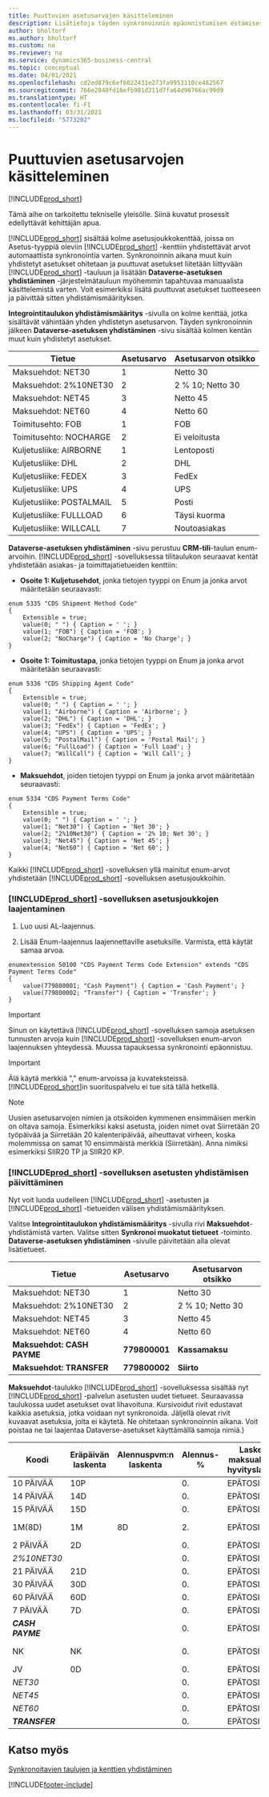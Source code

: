 ```yaml
---
title: Puuttuvien asetusarvojen käsitteleminen
description: Lisätietoja täyden synkronoinnin epäonnistumisen estämisestä yhdistettyjen kenttien erilaisten asetusten vuoksi.
author: bholtorf
ms.author: bholtorf
ms.custom: na
ms.reviewer: na
ms.service: dynamics365-business-central
ms.topic: conceptual
ms.date: 04/01/2021
ms.openlocfilehash: cd2ed879c6ef6022431e273fa9953110ce482567
ms.sourcegitcommit: 766e2840fd16efb901d211d7fa64d96766ac99d9
ms.translationtype: HT
ms.contentlocale: fi-FI
ms.lasthandoff: 03/31/2021
ms.locfileid: "5773202"
---
```

# <a name="handling-missing-option-values"></a>Puuttuvien asetusarvojen käsitteleminen
[!INCLUDE[prod_short](includes/cc_data_platform_banner.md)]

Tämä aihe on tarkoitettu tekniselle yleisölle. Siinä kuvatut prosessit edellyttävät kehittäjän apua.

[!INCLUDE[prod_short](includes/cds_long_md.md)] sisältää kolme asetusjoukkokenttää, joissa on Asetus-tyyppiä oleviin [!INCLUDE[prod_short](includes/prod_short.md)] -kenttiin yhdistettävät arvot automaattista synkronointia varten. Synkronoinnin aikana muut kuin yhdistetyt asetukset ohitetaan ja puuttuvat asetukset liitetään liittyvään [!INCLUDE[prod_short](includes/prod_short.md)] -tauluun ja lisätään **Dataverse-asetuksen yhdistäminen** -järjestelmätauluun myöhemmin tapahtuvaa manuaalista käsittelemistä varten. Voit esimerkiksi lisätä puuttuvat asetukset tuotteeseen ja päivittää sitten yhdistämismäärityksen.

**Integrointitaulukon yhdistämismääritys** -sivulla on kolme kenttää, jotka sisältävät vähintään yhden yhdistetyn asetusarvon. Täyden synkronoinnin jälkeen **Dataverse-asetuksen yhdistäminen** -sivu sisältää kolmen kentän muut kuin yhdistetyt asetukset.

|         Tietue             | Asetusarvo | Asetusarvon otsikko |
|----------------------------|--------------|----------------------|
| Maksuehdot: NET30       | 1            | Netto 30               |
| Maksuehdot: 2%10NET30   | 2            | 2 % 10; Netto 30        |
| Maksuehdot: NET45       | 3            | Netto 45               |
| Maksuehdot: NET60       | 4            | Netto 60               |
| Toimitusehto: FOB       | 1            | FOB                  |
| Toimitusehto: NOCHARGE  | 2            | Ei veloitusta            |
| Kuljetusliike: AIRBORNE   | 1            | Lentoposti             |
| Kuljetusliike: DHL        | 2            | DHL                  |
| Kuljetusliike: FEDEX      | 3            | FedEx                |
| Kuljetusliike: UPS        | 4            | UPS                  |
| Kuljetusliike: POSTALMAIL | 5            | Posti          |
| Kuljetusliike: FULLLOAD   | 6            | Täysi kuorma            |
| Kuljetusliike: WILLCALL   | 7            | Noutoasiakas            |

**Dataverse-asetuksen yhdistäminen** -sivu perustuu **CRM-tili**-taulun enum-arvoihin. [!INCLUDE[prod_short](includes/cds_long_md.md)] -sovelluksessa tilitaulukon seuraavat kentät yhdistetään asiakas- ja toimittajatietueiden kenttiin:

- **Osoite 1: Kuljetusehdot**, jonka tietojen tyyppi on Enum ja jonka arvot määritetään seuraavasti:

```
enum 5335 "CDS Shipment Method Code"
{
    Extensible = true;
    value(0; " ") { Caption = ' '; }
    value(1; "FOB") { Caption = 'FOB'; }
    value(2; "NoCharge") { Caption = 'No Charge'; }
}
```

- **Osoite 1: Toimitustapa**, jonka tietojen tyyppi on Enum ja jonka arvot määritetään seuraavasti:

```
enum 5336 "CDS Shipping Agent Code"
{
    Extensible = true;
    value(0; " ") { Caption = ' '; }
    value(1; "Airborne") { Caption = 'Airborne'; }
    value(2; "DHL") { Caption = 'DHL'; }
    value(3; "FedEx") { Caption = 'FedEx'; }
    value(4; "UPS") { Caption = 'UPS'; }
    value(5; "PostalMail") { Caption = 'Postal Mail'; }
    value(6; "FullLoad") { Caption = 'Full Load'; }
    value(7; "WillCall") { Caption = 'Will Call'; }
}
```

- **Maksuehdot**, joiden tietojen tyyppi on Enum ja jonka arvot määritetään seuraavasti:

```
enum 5334 "CDS Payment Terms Code"
{
    Extensible = true;
    value(0; " ") { Caption = ' '; }
    value(1; "Net30") { Caption = 'Net 30'; }
    value(2; "2%10Net30") { Caption = '2% 10; Net 30'; }
    value(3; "Net45") { Caption = 'Net 45'; }
    value(4; "Net60") { Caption = 'Net 60'; }
}
```

Kaikki [!INCLUDE[prod_short](includes/prod_short.md)] -sovelluksen yllä mainitut enum-arvot yhdistetään [!INCLUDE[prod_short](includes/cds_long_md.md)] -sovelluksen asetusjoukkoihin.

### <a name="extending-option-sets-in-prod_short"></a>[!INCLUDE[prod_short](includes/prod_short.md)] -sovelluksen asetusjoukkojen laajentaminen
1. Luo uusi AL-laajennus.

2. Lisää Enum-laajennus laajennettaville asetuksille. Varmista, että käytät samaa arvoa. 

```
enumextension 50100 "CDS Payment Terms Code Extension" extends "CDS Payment Terms Code"
{
    value(779800001; "Cash Payment") { Caption = 'Cash Payment'; }
    value(779800002; "Transfer") { Caption = 'Transfer'; }
}
```

> [!IMPORTANT]  
> Sinun on käytettävä [!INCLUDE[prod_short](includes/cds_long_md.md)] -sovelluksen samoja asetuksen tunnusten arvoja kuin [!INCLUDE[prod_short](includes/prod_short.md)] -sovelluksen enum-arvon laajennuksen yhteydessä. Muussa tapauksessa synkronointi epäonnistuu.

> [!IMPORTANT]  
> Älä käytä merkkiä "," enum-arvoissa ja kuvateksteissä. [!INCLUDE[prod_short](includes/prod_short.md)]in suorituspalvelu ei tue sitä tällä hetkellä.

> [!NOTE]
> Uusien asetusarvojen nimien ja otsikoiden kymmenen ensimmäisen merkin on oltava samoja. Esimerkiksi kaksi asetusta, joiden nimet ovat Siirretään 20 työpäivää ja Siirretään 20 kalenteripäivää, aiheuttavat virheen, koska molemmissa on samat 10 ensimmäistä merkkiä (Siirretään). Anna nimiksi esimerkiksi SIIR20 TP ja SIIR20 KP.

### <a name="update-prod_short-option-mapping"></a>[!INCLUDE[prod_short](includes/cds_long_md.md)] -sovelluksen asetusten yhdistämisen päivittäminen
Nyt voit luoda uudelleen [!INCLUDE[prod_short](includes/cds_long_md.md)] -asetusten ja [!INCLUDE[prod_short](includes/prod_short.md)] -tietueiden välisen yhdistämismäärityksen.

Valitse **Integrointitaulukon yhdistämismääritys** -sivulla rivi **Maksuehdot**-yhdistämistä varten. Valitse sitten **Synkronoi muokatut tietueet** -toiminto. **Dataverse-asetuksen yhdistäminen** -sivulle päivitetään alla olevat lisätietueet.

|         Tietue                 | Asetusarvo   | Asetusarvon otsikko |
|--------------------------------|----------------|----------------------|
| Maksuehdot: NET30           | 1              | Netto 30               |
| Maksuehdot: 2%10NET30       | 2              | 2 % 10; Netto 30        |
| Maksuehdot: NET45           | 3              | Netto 45               |
| Maksuehdot: NET60           | 4              | Netto 60               | 
| **Maksuehdot: CASH PAYME**  | **779800001**  | **Kassamaksu**     |
| **Maksuehdot: TRANSFER**    | **779800002**  | **Siirto**         |

**Maksuehdot**-taulukko [!INCLUDE[prod_short](includes/prod_short.md)] -sovelluksessa sisältää nyt [!INCLUDE[prod_short](includes/cds_long_md.md)] -palvelun asetusten uudet tietueet. Seuraavassa taulukossa uudet asetukset ovat lihavoituna. Kursivoidut rivit edustavat kaikkia asetuksia, jotka voidaan nyt synkronoida. Jäljellä olevat rivit kuvaavat asetuksia, joita ei käytetä. Ne ohitetaan synkronoinnin aikana. Voit poistaa ne tai laajentaa Dataverse-asetukset käyttämällä samoja nimiä.)

| Koodi       | Eräpäivän laskenta | Alennuspvm:n laskenta | Alennus-% | Laske maksualen. hyvityslask. | Kuvaus       |
|------------|----------------------|---------------------------|------------|-------------------------------|-------------------|
| 10 PÄIVÄÄ    | 10P                  |                           | 0.         | EPÄTOSI                         | 10 päivää netto       |
| 14 PÄIVÄÄ    | 14D                  |                           | 0.         | EPÄTOSI                         | 14 päivää netto       |
| 15 PÄIVÄÄ    | 15D                  |                           | 0.         | EPÄTOSI                         | 15 päivää netto       |
| 1M(8D)     | 1M                   | 8D                        | 2.         | EPÄTOSI                         | 1 kuukausi / 2 % 8 päivää |
| 2 PÄIVÄÄ     | 2D                   |                           | 0.         | EPÄTOSI                         | 2 päivää netto        |
| *2%10NET30* |                      |                           | 0.         | EPÄTOSI                         |                   |
| 21 PÄIVÄÄ    | 21D                  |                           | 0.         | EPÄTOSI                         | 21 päivää netto       |
| 30 PÄIVÄÄ    | 30D                  |                           | 0.         | EPÄTOSI                         | 30 päivää netto       |
| 60 PÄIVÄÄ    | 60D                  |                           | 0.         | EPÄTOSI                         | 60 päivää netto       |
| 7 PÄIVÄÄ     | 7D                   |                           | 0.         | EPÄTOSI                         | 7 päivää netto        |
| ***CASH PAYME*** |                      |                           | 0.         | EPÄTOSI                         |                   |
| NK         | NK                   |                           | 0.         | EPÄTOSI                         | Nykyinen kuukausi     |
| JV        | 0D                   |                           | 0.         | EPÄTOSI                         | Jälkivaatimuksella  |
| *NET30*      |                      |                           | 0.         | EPÄTOSI                         |                   |
| *NET45*      |                      |                           | 0.         | EPÄTOSI                         |                   |
| *NET60*      |                      |                           | 0.         | EPÄTOSI                         |                   |
| ***TRANSFER*** |                      |                           | 0.         | EPÄTOSI                         |                   |

## <a name="see-also"></a>Katso myös
[Synkronoitavien taulujen ja kenttien yhdistäminen](admin-how-to-modify-table-mappings-for-synchronization.md)

[!INCLUDE[footer-include](includes/footer-banner.md)]